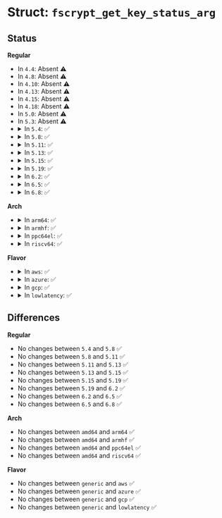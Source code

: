 # Struct: <code>fscrypt_get_key_status_arg</code>

## Status
<b>Regular</b>
<ul>
<li>
In <code>4.4</code>: Absent ⚠️
</li>
<li>
In <code>4.8</code>: Absent ⚠️
</li>
<li>
In <code>4.10</code>: Absent ⚠️
</li>
<li>
In <code>4.13</code>: Absent ⚠️
</li>
<li>
In <code>4.15</code>: Absent ⚠️
</li>
<li>
In <code>4.18</code>: Absent ⚠️
</li>
<li>
In <code>5.0</code>: Absent ⚠️
</li>
<li>
In <code>5.3</code>: Absent ⚠️
</li>
<li>
<details>
<summary>In <code>5.4</code>: ✅</summary>

```c
struct fscrypt_get_key_status_arg {
    struct fscrypt_key_specifier key_spec;
    __u32 __reserved[6];
    __u32 status;
    __u32 status_flags;
    __u32 user_count;
    __u32 __out_reserved[13];
};
```
</details>
</li>
<li>
<details>
<summary>In <code>5.8</code>: ✅</summary>

```c
struct fscrypt_get_key_status_arg {
    struct fscrypt_key_specifier key_spec;
    __u32 __reserved[6];
    __u32 status;
    __u32 status_flags;
    __u32 user_count;
    __u32 __out_reserved[13];
};
```
</details>
</li>
<li>
<details>
<summary>In <code>5.11</code>: ✅</summary>

```c
struct fscrypt_get_key_status_arg {
    struct fscrypt_key_specifier key_spec;
    __u32 __reserved[6];
    __u32 status;
    __u32 status_flags;
    __u32 user_count;
    __u32 __out_reserved[13];
};
```
</details>
</li>
<li>
<details>
<summary>In <code>5.13</code>: ✅</summary>

```c
struct fscrypt_get_key_status_arg {
    struct fscrypt_key_specifier key_spec;
    __u32 __reserved[6];
    __u32 status;
    __u32 status_flags;
    __u32 user_count;
    __u32 __out_reserved[13];
};
```
</details>
</li>
<li>
<details>
<summary>In <code>5.15</code>: ✅</summary>

```c
struct fscrypt_get_key_status_arg {
    struct fscrypt_key_specifier key_spec;
    __u32 __reserved[6];
    __u32 status;
    __u32 status_flags;
    __u32 user_count;
    __u32 __out_reserved[13];
};
```
</details>
</li>
<li>
<details>
<summary>In <code>5.19</code>: ✅</summary>

```c
struct fscrypt_get_key_status_arg {
    struct fscrypt_key_specifier key_spec;
    __u32 __reserved[6];
    __u32 status;
    __u32 status_flags;
    __u32 user_count;
    __u32 __out_reserved[13];
};
```
</details>
</li>
<li>
<details>
<summary>In <code>6.2</code>: ✅</summary>

```c
struct fscrypt_get_key_status_arg {
    struct fscrypt_key_specifier key_spec;
    __u32 __reserved[6];
    __u32 status;
    __u32 status_flags;
    __u32 user_count;
    __u32 __out_reserved[13];
};
```
</details>
</li>
<li>
<details>
<summary>In <code>6.5</code>: ✅</summary>

```c
struct fscrypt_get_key_status_arg {
    struct fscrypt_key_specifier key_spec;
    __u32 __reserved[6];
    __u32 status;
    __u32 status_flags;
    __u32 user_count;
    __u32 __out_reserved[13];
};
```
</details>
</li>
<li>
<details>
<summary>In <code>6.8</code>: ✅</summary>

```c
struct fscrypt_get_key_status_arg {
    struct fscrypt_key_specifier key_spec;
    __u32 __reserved[6];
    __u32 status;
    __u32 status_flags;
    __u32 user_count;
    __u32 __out_reserved[13];
};
```
</details>
</li>
</ul>
<b>Arch</b>
<ul>
<li>
<details>
<summary>In <code>arm64</code>: ✅</summary>

```c
struct fscrypt_get_key_status_arg {
    struct fscrypt_key_specifier key_spec;
    __u32 __reserved[6];
    __u32 status;
    __u32 status_flags;
    __u32 user_count;
    __u32 __out_reserved[13];
};
```
</details>
</li>
<li>
<details>
<summary>In <code>armhf</code>: ✅</summary>

```c
struct fscrypt_get_key_status_arg {
    struct fscrypt_key_specifier key_spec;
    __u32 __reserved[6];
    __u32 status;
    __u32 status_flags;
    __u32 user_count;
    __u32 __out_reserved[13];
};
```
</details>
</li>
<li>
<details>
<summary>In <code>ppc64el</code>: ✅</summary>

```c
struct fscrypt_get_key_status_arg {
    struct fscrypt_key_specifier key_spec;
    __u32 __reserved[6];
    __u32 status;
    __u32 status_flags;
    __u32 user_count;
    __u32 __out_reserved[13];
};
```
</details>
</li>
<li>
<details>
<summary>In <code>riscv64</code>: ✅</summary>

```c
struct fscrypt_get_key_status_arg {
    struct fscrypt_key_specifier key_spec;
    __u32 __reserved[6];
    __u32 status;
    __u32 status_flags;
    __u32 user_count;
    __u32 __out_reserved[13];
};
```
</details>
</li>
</ul>
<b>Flavor</b>
<ul>
<li>
<details>
<summary>In <code>aws</code>: ✅</summary>

```c
struct fscrypt_get_key_status_arg {
    struct fscrypt_key_specifier key_spec;
    __u32 __reserved[6];
    __u32 status;
    __u32 status_flags;
    __u32 user_count;
    __u32 __out_reserved[13];
};
```
</details>
</li>
<li>
<details>
<summary>In <code>azure</code>: ✅</summary>

```c
struct fscrypt_get_key_status_arg {
    struct fscrypt_key_specifier key_spec;
    __u32 __reserved[6];
    __u32 status;
    __u32 status_flags;
    __u32 user_count;
    __u32 __out_reserved[13];
};
```
</details>
</li>
<li>
<details>
<summary>In <code>gcp</code>: ✅</summary>

```c
struct fscrypt_get_key_status_arg {
    struct fscrypt_key_specifier key_spec;
    __u32 __reserved[6];
    __u32 status;
    __u32 status_flags;
    __u32 user_count;
    __u32 __out_reserved[13];
};
```
</details>
</li>
<li>
<details>
<summary>In <code>lowlatency</code>: ✅</summary>

```c
struct fscrypt_get_key_status_arg {
    struct fscrypt_key_specifier key_spec;
    __u32 __reserved[6];
    __u32 status;
    __u32 status_flags;
    __u32 user_count;
    __u32 __out_reserved[13];
};
```
</details>
</li>
</ul>

## Differences
<b>Regular</b>
<ul>
<li>
No changes between <code>5.4</code> and <code>5.8</code> ✅
</li>
<li>
No changes between <code>5.8</code> and <code>5.11</code> ✅
</li>
<li>
No changes between <code>5.11</code> and <code>5.13</code> ✅
</li>
<li>
No changes between <code>5.13</code> and <code>5.15</code> ✅
</li>
<li>
No changes between <code>5.15</code> and <code>5.19</code> ✅
</li>
<li>
No changes between <code>5.19</code> and <code>6.2</code> ✅
</li>
<li>
No changes between <code>6.2</code> and <code>6.5</code> ✅
</li>
<li>
No changes between <code>6.5</code> and <code>6.8</code> ✅
</li>
</ul>
<b>Arch</b>
<ul>
<li>
No changes between <code>amd64</code> and <code>arm64</code> ✅
</li>
<li>
No changes between <code>amd64</code> and <code>armhf</code> ✅
</li>
<li>
No changes between <code>amd64</code> and <code>ppc64el</code> ✅
</li>
<li>
No changes between <code>amd64</code> and <code>riscv64</code> ✅
</li>
</ul>
<b>Flavor</b>
<ul>
<li>
No changes between <code>generic</code> and <code>aws</code> ✅
</li>
<li>
No changes between <code>generic</code> and <code>azure</code> ✅
</li>
<li>
No changes between <code>generic</code> and <code>gcp</code> ✅
</li>
<li>
No changes between <code>generic</code> and <code>lowlatency</code> ✅
</li>
</ul>
